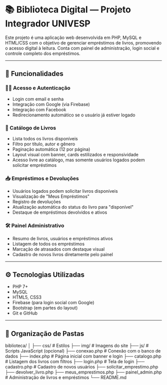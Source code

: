 # 📚 Biblioteca Digital — Projeto Integrador UNIVESP

Este projeto é uma aplicação web desenvolvida em PHP, MySQL e HTML/CSS com o objetivo de gerenciar empréstimos de livros, promovendo o acesso digital à leitura. Conta com painel de administração, login social e controle completo dos empréstimos.

---

## 🚀 Funcionalidades

### 🧑‍💻 Acesso e Autenticação
- Login com email e senha
- Integração com Google (via Firebase)
- Integração com Facebook
- Redirecionamento automático se o usuário já estiver logado

### 📖 Catálogo de Livros
- Lista todos os livros disponíveis
- Filtro por título, autor e gênero
- Paginação automática (12 por página)
- Layout visual com banner, cards estilizados e responsividade
- Acesso livre ao catálogo, mas somente usuários logados podem solicitar empréstimos

### 📥 Empréstimos e Devoluções
- Usuários logados podem solicitar livros disponíveis
- Visualização de "Meus Empréstimos"
- Registro de devoluções
- Atualização automática do status do livro para "disponível"
- Destaque de empréstimos devolvidos e ativos

### 🛠 Painel Administrativo
- Resumo de livros, usuários e empréstimos ativos
- Listagem de todos os empréstimos
- Marcação de atrasados com destaque visual
- Cadastro de novos livros diretamente pelo painel

---

## ⚙️ Tecnologias Utilizadas

- PHP 7+
- MySQL
- HTML5, CSS3
- Firebase (para login social com Google)
- Bootstrap (em partes do layout)
- Git e GitHub

---

## 📂 Organização de Pastas

biblioteca/
│
├── css/ # Estilos
├── img/ # Imagens do site
├── js/ # Scripts JavaScript (opcional)
├── conexao.php # Conexão com o banco de dados
├── index.php # Página inicial com banner e login
├── catalogo.php # Listagem dos livros com filtros
├── login.php # Tela de login
├── cadastro.php # Cadastro de novos usuários
├── solicitar_emprestimo.php
├── devolver_livro.php
├── meus_emprestimos.php
├── painel_admin.php # Administração de livros e empréstimos
└── README.md
